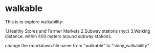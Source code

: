 # walkable

This is to explore walkability:

1.Healthy Stores and Farmer Markets
2.Subway stations (nyc) 
3.Walking distance: within 400 meters around subway stations.

change the rmarkdown file name from "walkable" to "shiny_walkability"